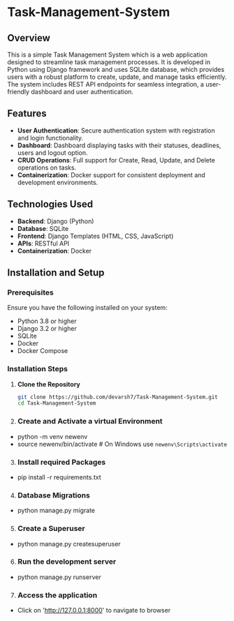 # Task-Management-System

## Overview
This is a simple Task Management System which is a web application designed to streamline task management processes. It is developed in Python using Django framework and uses SQLite database, which provides users with a robust platform to create, update, and manage tasks efficiently. The system includes REST API endpoints for seamless integration, a user-friendly dashboard and user authentication.

## Features
- **User Authentication**: Secure authentication system with registration and login functionality.
- **Dashboard**: Dashboard displaying tasks with their statuses, deadlines, users and logout option.
- **CRUD Operations**: Full support for Create, Read, Update, and Delete operations on tasks.
- **Containerization**: Docker support for consistent deployment and development environments.
  
## Technologies Used
- **Backend**: Django (Python)
- **Database**: SQLite
- **Frontend**: Django Templates (HTML, CSS, JavaScript)
- **APIs**: RESTful API
- **Containerization**: Docker

## Installation and Setup

### Prerequisites
Ensure you have the following installed on your system:
- Python 3.8 or higher
- Django 3.2 or higher
- SQLite
- Docker
- Docker Compose

### Installation Steps
1. **Clone the Repository**
   ```bash
   git clone https://github.com/devarsh7/Task-Management-System.git
   cd Task-Management-System

2. ### Create and Activate a virtual Environment
- python -m venv newenv
- source newenv/bin/activate  # On Windows use `newenv\Scripts\activate`

3. ### Install required Packages
- pip install -r requirements.txt

4. ### Database Migrations
- python manage.py migrate

5. ### Create a Superuser
- python manage.py createsuperuser

6. ### Run the development server
- python manage.py runserver

7. ### Access the application
- Click on 'http://127.0.0.1:8000' to navigate to browser

